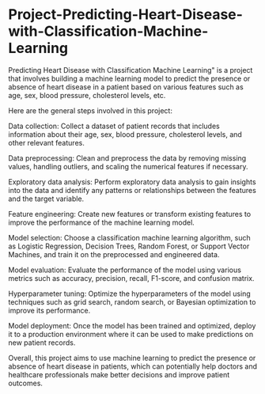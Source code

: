 # Project-Predicting-Heart-Disease-with-Classification-Machine-Learning

Predicting Heart Disease with Classification Machine Learning" is a project that involves building a machine learning model to predict the presence or absence of heart disease in a patient based on various features such as age, sex, blood pressure, cholesterol levels, etc.

Here are the general steps involved in this project:

Data collection: Collect a dataset of patient records that includes information about their age, sex, blood pressure, cholesterol levels, and other relevant features.

Data preprocessing: Clean and preprocess the data by removing missing values, handling outliers, and scaling the numerical features if necessary.

Exploratory data analysis: Perform exploratory data analysis to gain insights into the data and identify any patterns or relationships between the features and the target variable.

Feature engineering: Create new features or transform existing features to improve the performance of the machine learning model.

Model selection: Choose a classification machine learning algorithm, such as Logistic Regression, Decision Trees, Random Forest, or Support Vector Machines, and train it on the preprocessed and engineered data.

Model evaluation: Evaluate the performance of the model using various metrics such as accuracy, precision, recall, F1-score, and confusion matrix.

Hyperparameter tuning: Optimize the hyperparameters of the model using techniques such as grid search, random search, or Bayesian optimization to improve its performance.

Model deployment: Once the model has been trained and optimized, deploy it to a production environment where it can be used to make predictions on new patient records.

Overall, this project aims to use machine learning to predict the presence or absence of heart disease in patients, which can potentially help doctors and healthcare professionals make better decisions and improve patient outcomes.

